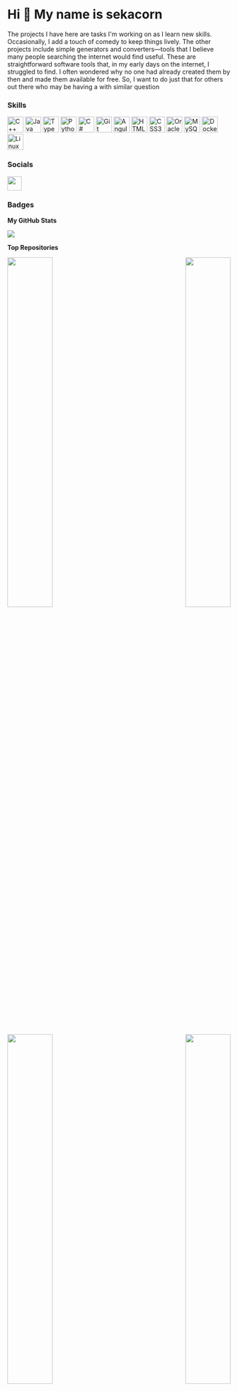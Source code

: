 Hi 👋 My name is sekacorn
=========================

The projects I have here are tasks I'm working on as I learn new skills. Occasionally, I add a touch of comedy to keep things lively. The other projects include simple generators and converters—tools that I believe many people searching the internet would find useful. These are straightforward software tools that, in my early days on the internet, I struggled to find. I often wondered why no one had already created them by then and made them available for free. So, I want to do just that for others out there who may be having a  with similar question

### Skills


<p align="left">
<a href="https://docs.microsoft.com/en-us/cpp/?view=msvc-170" target="_blank" rel="noreferrer"> <img src="https://raw.githubusercontent.com/danielcranney/readme-generator/main/public/icons/skills/cplusplus-colored.svg" width="36" height="36" alt="C++" /></a> <a href="https://www.oracle.com/java/" target="_blank" rel="noreferrer"> <img src="https://raw.githubusercontent.com/danielcranney/readme-generator/main/public/icons/skills/java-colored.svg" width="36" height="36" alt="Java" /></a> <a href="https://www.typescriptlang.org/" target="_blank" rel="noreferrer"> <img src="https://raw.githubusercontent.com/danielcranney/readme-generator/main/public/icons/skills/typescript-colored.svg" width="36" height="36" alt="TypeScript" /></a> <a href="https://www.python.org/" target="_blank" rel="noreferrer"> <img src="https://raw.githubusercontent.com/danielcranney/readme-generator/main/public/icons/skills/python-colored.svg" width="36" height="36" alt="Python" /></a> <a href="https://docs.microsoft.com/en-us/dotnet/csharp/" target="_blank" rel="noreferrer"> <img src="https://raw.githubusercontent.com/danielcranney/readme-generator/main/public/icons/skills/csharp-colored.svg" width="36" height="36" alt="C#" /></a> <a href="https://git-scm.com/" target="_blank" rel="noreferrer"> <img src="https://raw.githubusercontent.com/danielcranney/readme-generator/main/public/icons/skills/git-colored.svg" width="36" height="36" alt="Git" /></a> <a href="https://angular.io/" target="_blank" rel="noreferrer"> <img src="https://raw.githubusercontent.com/danielcranney/readme-generator/main/public/icons/skills/angularjs-colored.svg" width="36" height="36" alt="Angular" /></a> <a href="https://developer.mozilla.org/en-US/docs/Glossary/HTML5" target="_blank" rel="noreferrer"> <img src="https://raw.githubusercontent.com/danielcranney/readme-generator/main/public/icons/skills/html5-colored.svg" width="36" height="36" alt="HTML5" /></a> <a href="https://www.w3.org/TR/CSS/#css" target="_blank" rel="noreferrer"> <img src="https://raw.githubusercontent.com/danielcranney/readme-generator/main/public/icons/skills/css3-colored.svg" width="36" height="36" alt="CSS3" /></a> <a href="https://www.oracle.com/uk/index.html" target="_blank" rel="noreferrer"> <img src="https://raw.githubusercontent.com/danielcranney/readme-generator/main/public/icons/skills/oracle-colored.svg" width="36" height="36" alt="Oracle" /></a> <a href="https://www.mysql.com/" target="_blank" rel="noreferrer"> <img src="https://raw.githubusercontent.com/danielcranney/readme-generator/main/public/icons/skills/mysql-colored.svg" width="36" height="36" alt="MySQL" /></a> <a href="https://www.docker.com/" target="_blank" rel="noreferrer"> <img src="https://raw.githubusercontent.com/danielcranney/readme-generator/main/public/icons/skills/docker-colored.svg" width="36" height="36" alt="Docker" /></a> <a href="https://www.linux.org" target="_blank" rel="noreferrer"> <img src="https://raw.githubusercontent.com/danielcranney/readme-generator/main/public/icons/skills/linux-colored.svg" width="36" height="36" alt="Linux" /> </a>
</p>


### Socials

<p align="left"> <a href="https://www.github.com/sekacorn" target="_blank" rel="noreferrer"> <picture> <source media="(prefers-color-scheme: dark)" srcset="https://raw.githubusercontent.com/danielcranney/readme-generator/main/public/icons/socials/github-dark.svg" /> <source media="(prefers-color-scheme: light)" srcset="https://raw.githubusercontent.com/danielcranney/readme-generator/main/public/icons/socials/github.svg" /> <img src="https://raw.githubusercontent.com/danielcranney/readme-generator/main/public/icons/socials/github.svg" width="32" height="32" /> </picture> </a></p>

### Badges

<b>My GitHub Stats</b>

<a href="http://www.github.com/sekacorn"><img src="https://github-readme-streak-stats.herokuapp.com/?user=sekacorn&stroke=ffffff&background=181824&ring=6366f1&fire=6366f1&currStreakNum=ffffff&currStreakLabel=6366f1&sideNums=ffffff&sideLabels=ffffff&dates=ffffff&hide_border=true" /></a>

<b>Top Repositories</b>

<div width="100%" align="center"><a href="https://github.com/sekacorn/Arithmetic-Math-Exam-Generator" align="left"><img align="left" width="45%" src="https://github-readme-stats.vercel.app/api/pin/?username=sekacorn&repo=Arithmetic-Math-Exam-Generator&title_color=6366f1&text_color=ffffff&icon_color=22c55e&bg_color=181824&hide_border=true&locale=en" /></a><a href="https://github.com/sekacorn/Hospital-Billing-Backend" align="right"><img align="right" width="45%" src="https://github-readme-stats.vercel.app/api/pin/?username=sekacorn&repo=Hospital-Billing-Backend&title_color=6366f1&text_color=ffffff&icon_color=22c55e&bg_color=181824&hide_border=true&locale=en" /></a></div><br /><br /><br /><br /><br /><br /><br />

<br /><br /><br /><br /><br />

<div width="100%" align="center"><a href="https://github.com/sekacorn/Hospital-Billing-Frontend" align="left"><img align="left" width="45%" src="https://github-readme-stats.vercel.app/api/pin/?username=sekacorn&repo=Hospital-Billing-Frontend&title_color=6366f1&text_color=ffffff&icon_color=22c55e&bg_color=181824&hide_border=true&locale=en" /></a><a href="https://github.com/sekacorn/FIFA-World-Cup-Random-Simulation" align="right"><img align="right" width="45%" src="https://github-readme-stats.vercel.app/api/pin/?username=sekacorn&repo=FIFA-World-Cup-Random-Simulation&title_color=6366f1&text_color=ffffff&icon_color=22c55e&bg_color=181824&hide_border=true&locale=en" /></a></div>
